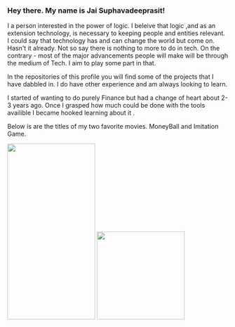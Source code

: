 ### Hey there. My name is Jai Suphavadeeprasit!

I a person interested in the power of logic. 
I beleive that logic ,and as an extension technology,
is necessary to keeping people and entities relevant. 
I could say that technology has and can change the world but
come on. Hasn't it already. Not so say there is nothing to more
to do in tech. On the contrary - most of the major advancements
people will make will be through the medium of Tech. I aim to play
some part in that.

In the repositories of this profile you will find some of the projects 
that I have dabbled in. I do have other experience and am always looking to learn.

I started of wanting to do purely Finance but had a change of heart about 2-3 years ago.
Once I grasped how much could be done with the tools availible I became hooked learning about it . 

Below is are the titles of my two favorite movies. MoneyBall and Imitation Game.
<div id="header" align="left">
  <img src="https://theacademyroad.com/wp-content/uploads/2015/01/The-Intimidation-Game-2-638x900.jpg"
       width="200"
       height="400"  />
  <img src="https://miro.medium.com/max/880/1*RmFOEGRNw5oq6U5Ahy9bRw.jpeg"
       width="200"
       height="200"  />
</div>
